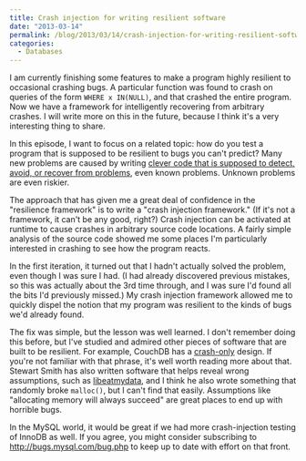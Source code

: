 ```yaml
---
title: Crash injection for writing resilient software
date: "2013-03-14"
permalink: /blog/2013/03/14/crash-injection-for-writing-resilient-software/
categories:
  - Databases
---
```

I am currently finishing some features to make a program highly resilient to occasional crashing bugs. A particular function was found to crash on queries of the form `WHERE x IN(NULL)`, and that crashed the entire program. Now we have a framework for intelligently recovering from arbitrary crashes. I will write more on this in the future, because I think it's a very interesting thing to share.

In this episode, I want to focus on a related topic: how do you test a program that is supposed to be resilient to bugs you can't predict? Many new problems are caused by writing [clever code that is supposed to detect, avoid, or recover from problems][1], even known problems. Unknown problems are even riskier.

The approach that has given me a great deal of confidence in the "resilience framework" is to write a "crash injection framework." (If it's not a framework, it can't be any good, right?) Crash injection can be activated at runtime to cause crashes in arbitrary source code locations. A fairly simple analysis of the source code showed me some places I'm particularly interested in crashing to see how the program reacts.

In the first iteration, it turned out that I hadn't actually solved the problem, even though I was sure I had. (I had already discovered previous mistakes, so this was actually about the 3rd time through, and I was sure I'd found all the bits I'd previously missed.) My crash injection framework allowed me to quickly dispel the notion that my program was resilient to the kinds of bugs we'd already found.

The fix was simple, but the lesson was well learned. I don't remember doing this before, but I've studied and admired other pieces of software that are built to be resilient. For example, CouchDB has a [crash-only][2] design. If you're not familiar with that phrase, it's well worth reading more about that. Stewart Smith has also written software that helps reveal wrong assumptions, such as [libeatmydata][3], and I think he also wrote something that randomly broke `malloc()`, but I can't find that easily. Assumptions like "allocating memory will always succeed" are great places to end up with horrible bugs.

In the MySQL world, it would be great if we had more crash-injection testing of InnoDB as well. If you agree, you might consider subscribing to <http://bugs.mysql.com/bug.php> to keep up to date with effort on that front.

 [1]: http://www.xaprb.com/blog/2011/05/04/whats-wrong-with-mmm/ "What’s wrong with MMM?"
 [2]: http://en.wikipedia.org/wiki/Crash-only_software
 [3]: http://flamingspork.com/projects/libeatmydata/
